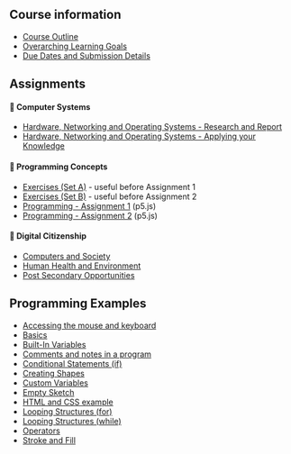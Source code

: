 ## Course information

* [Course Outline](./Course-Overview)
* [Overarching Learning Goals](./images/ICS2O.jpg)
* [Due Dates and Submission Details](./Due-Dates-and-Submission-Details)

## Assignments
#### &#x1F4D9; Computer Systems
* [Hardware, Networking and Operating Systems - Research and Report](./Hardware-Network-OS-Research-and-Report)
* [Hardware, Networking and Operating Systems - Applying your Knowledge](./Hardware-Network-OS-Applying-Your-Knowledge)

#### &#x1F4D8; Programming Concepts
* [Exercises (Set A)](./Programming-Exercise-Set-A) - useful before Assignment 1
* [Exercises (Set B)](./Programming-Exercise-Set-B) - useful before Assignment 2
* [Programming - Assignment 1](./Programming-Assignment-1) (p5.js)
* [Programming - Assignment 2](./Programming-Assignment-2) (p5.js)

#### &#x1F4D7; Digital Citizenship
* [Computers and Society](./Computers-And-Society)
* [Human Health and Environment](./Human-Health-and-Environment)
* [Post Secondary Opportunities](./Post-Secondary-Opportunities)

## Programming Examples
* [Accessing the mouse and keyboard](https://github.com/johnfraserss/ICS2O/tree/master/Example%20Programs/accessingMouseAndKeyboard)
* [Basics](https://github.com/johnfraserss/ICS2O/tree/master/Example%20Programs/basics)
* [Built-In Variables](https://github.com/johnfraserss/ICS2O/tree/master/Example%20Programs/builtInVariables)
* [Comments and notes in a program](https://github.com/johnfraserss/ICS2O/tree/master/Example%20Programs/commentsAndNotes)
* [Conditional Statements (if)](https://github.com/johnfraserss/ICS2O/tree/master/Example%20Programs/conditionalStatements)
* [Creating Shapes](https://github.com/johnfraserss/ICS2O/tree/master/Example%20Programs/creatingShapes)
* [Custom Variables](https://github.com/johnfraserss/ICS2O/tree/master/Example%20Programs/customVariables)
* [Empty Sketch](https://github.com/johnfraserss/ICS2O/tree/master/Example%20Programs/emptySketch)
* [HTML and CSS example](https://github.com/johnfraserss/ICS2O/tree/master/Example%20Programs/HTMLandCSS)
* [Looping Structures (for)](https://github.com/johnfraserss/ICS2O/tree/master/Example%20Programs/loopingStructuresFor)
* [Looping Structures (while)](https://github.com/johnfraserss/ICS2O/tree/master/Example%20Programs/loopingStructuresWhile)
* [Operators](https://github.com/johnfraserss/ICS2O/tree/master/Example%20Programs/operators)
* [Stroke and Fill](https://github.com/johnfraserss/ICS2O/tree/master/Example%20Programs/strokeAndFill)